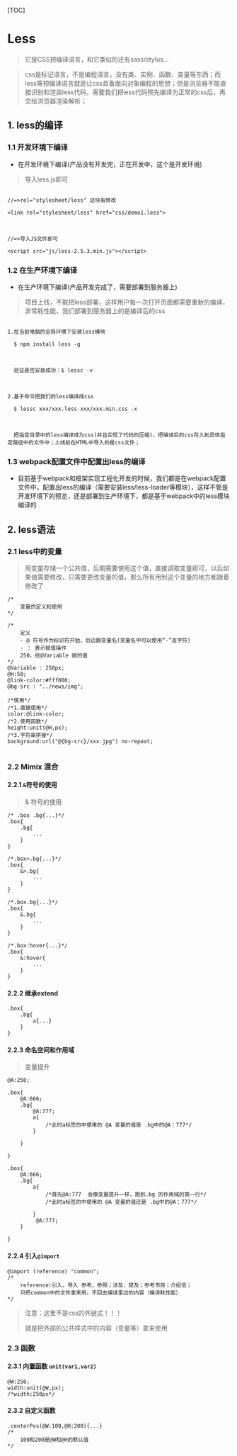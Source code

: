 

[TOC]



# Less



> 它是CSS预编译语言，和它类似的还有sass/stylus...

> css是标记语言，不是编程语言，没有类、实例、函数、变量等东西；而less等预编译语言就是让css具备面向对象编程的思想；但是浏览器不能直接识别和渲染less代码，需要我们把less代码预先编译为正常的css后，再交给浏览器渲染解析；

## 1. less的编译

### 1.1 开发环境下编译

- 在开发环境下编译(产品没有开发完，正在开发中，这个是开发环境)

> 导入less.js即可

```

//=>rel="stylesheet/less" 这块有修改

<link rel="stylesheet/less" href="css/demo1.less">



//=>导入JS文件即可

<script src="js/less-2.5.3.min.js"></script>

```

### 1.2 在生产环境下编译

- 在生产环境下编译(产品开发完成了，需要部署到服务器上)

> 项目上线，不能把less部署，这样用户每一次打开页面都需要重新的编译，非常耗性能，我们部署到服务器上的是编译后的css

```

1.在当前电脑的全局环境下安装less模块

  $ npm install less -g



  验证是否安装成功：$ lessc -v



2.基于命令把我们的less编译成css

  $ lessc xxx/xxx.less xxx/xxx.min.css -x



  把指定目录中的less编译成为css(并且实现了代码的压缩)，把编译后的css存入到具体指定路径中的文件中；上线前在HTML中导入的是css文件；

```

### 1.3 webpack配置文件中配置出less的编译

- 目前基于webpack和框架实现工程化开发的时候，我们都是在webpack配置文件中，配置出less的编译（需要安装less/less-loader等模块），这样不管是开发环境下的预览，还是部署到生产环境下，都是基于webpack中的less模块编译的







## 2. less语法





### 2.1 less中的变量



> 用变量存储一个公共值，后期需要使用这个值，直接调取变量即可，以后如果值需要修改，只需要更改变量的值，那么所有用到这个变量的地方都跟着修改了

```less
/*
	变量的定义和使用
*/

/*
	定义
	- @ 符号作为标识符开始，后边跟变量名(变量名中可以使用“-”连字符)
	- ： 表示赋值操作
	250，给@Variable 赋的值
*/
@Variable : 250px;
@H:50;
@link-color:#fff000;
@bg-src : "../news/img";

/*使用*/
/*1.直接使用*/
color:@link-color;
/*2.使用函数*/
height:unit(@H,px);
/*3.字符串拼接*/
background:url("@{bg-src}/xxx.jpg") no-repeat;


```

### 2.2 Mimix 混合

#### 2.2.1 `&`符号的使用

> & 符号的使用

```less
/* .box .bg{...}*/
.box{
    .bg{
        ...
    }
}

/*.box>.bg{...}*/
.box{
    &>.bg{
        ...
    }
}

/*.box.bg{...}*/
.box{
    &.bg{
        ...
    }
}

/*.box:hover{...}*/
.box{
    &:hover{
        ...
    }
}
```

#### 2.2.2 继承extend

```less
.box{
    .bg{
        a{...}
    }
}
```

#### 2.2.3 命名空间和作用域

> 变量提升

```less
@A:250;

.box{
    @A:666;
    .bg{
        @A:777;
        a{
            /*此时a标签的中使用的 @A 变量的值是 .bg中的@A：777*/
        }
        
    }
        
}

.box{
    @A:666;
    .bg{       
        a{
            /*首先@A:777  会像变量提升一样，跑到.bg 的作用域的第一行*/
            /*此时a标签的中使用的 @A 变量的值还是 .bg中的@A：777*/
            
        }
         @A:777;
    }
        
}
```

#### 2.2.4 引入`@import`

```less
@import (reference) "common";
/*
	reference:引入，导入 参考，参照；涉及，提及；参考书目；介绍信；
	只把common中的文件拿来用，不回去编译里边的内容（编译耗性能）
*/
```

> 注意：这里不是css的外链式！！！
>
> 就是把外部的公共样式中的内容（变量等）拿来使用

### 2.3 函数

#### 2.3.1 内置函数 `unit(var1,var2)`

```less
@W:250;
width:unit(@W,px);
/*width:250px*/
```



#### 2.3.2 自定义函数

```less
.centerPos(@W:100,@H:200){...}
/*
	100和200是@W和@H的默认值
*/
```


